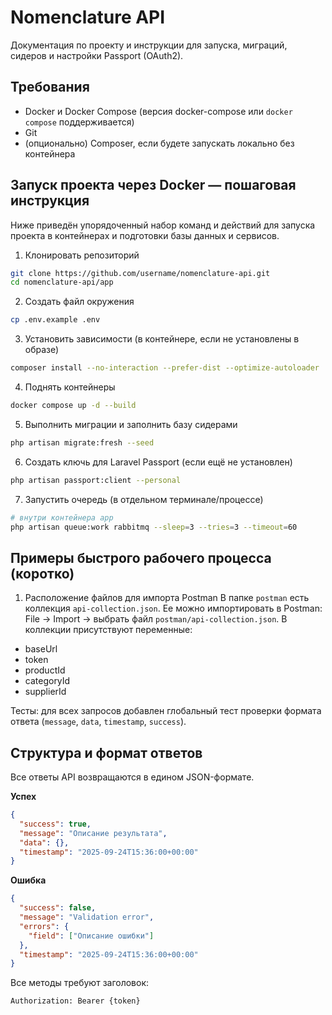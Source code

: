 # Nomenclature API

Документация по проекту и инструкции для запуска, миграций, сидеров и настройки Passport (OAuth2).

## Требования

- Docker и Docker Compose (версия docker-compose или `docker compose` поддерживается)
- Git
- (опционально) Composer, если будете запускать локально без контейнера

## Запуск проекта через Docker — пошаговая инструкция

Ниже приведён упорядоченный набор команд и действий для запуска проекта в контейнерах и подготовки базы данных и сервисов.

1. Клонировать репозиторий
```bash
git clone https://github.com/username/nomenclature-api.git
cd nomenclature-api/app
```

2. Создать файл окружения
```bash
cp .env.example .env
```

3. Установить зависимости (в контейнере, если не установлены в образе)
```bash
composer install --no-interaction --prefer-dist --optimize-autoloader
```

4. Поднять контейнеры
```bash
docker compose up -d --build
```

5. Выполнить миграции и заполнить базу сидерами
```bash
php artisan migrate:fresh --seed
```

6. Создать ключь для Laravel Passport (если ещё не установлен)
```bash
php artisan passport:client --personal
```

7. Запустить очередь (в отдельном терминале/процессе)
```bash
# внутри контейнера app
php artisan queue:work rabbitmq --sleep=3 --tries=3 --timeout=60
```

## Примеры быстрого рабочего процесса (коротко)

1. Расположение файлов для импорта Postman
В папке `postman` есть коллекция `api-collection.json`. Ее можно импортировать в Postman: File → Import → выбрать файл `postman/api-collection.json`.
В коллекции присутствуют переменные:
- baseUrl
- token
- productId
- categoryId
- supplierId

Тесты: для всех запросов добавлен глобальный тест проверки формата ответа (`message`, `data`, `timestamp`, `success`).

## Структура и формат ответов

Все ответы API возвращаются в едином JSON-формате.

**Успех**
```json
{
  "success": true,
  "message": "Описание результата",
  "data": {},
  "timestamp": "2025-09-24T15:36:00+00:00"
}
```

**Ошибка**
```json
{
  "success": false,
  "message": "Validation error",
  "errors": {
    "field": ["Описание ошибки"]
  },
  "timestamp": "2025-09-24T15:36:00+00:00"
}
```

Все методы требуют заголовок:
```
Authorization: Bearer {token}
```